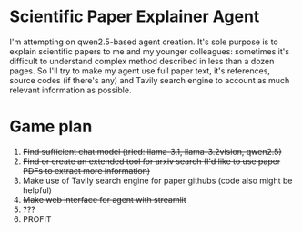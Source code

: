 # Scientific Paper Explainer Agent

I'm attempting on qwen2.5-based agent creation. It's sole purpose is to explain scientific papers to me and my 
younger colleagues: sometimes it's difficult to understand complex method described in less than a dozen pages. So I'll
try to make my agent use full paper text, it's references, source codes (if there's any) and Tavily search engine 
to account as much relevant information as possible.

# Game plan

1. ~~Find sufficient chat model (tried: llama-3.1, llama-3.2vision, qwen2.5)~~
2. ~~Find or create an extended tool for arxiv search (I'd like to use paper PDFs to extract more information)~~
3. Make use of Tavily search engine for paper githubs (code also might be helpful)
5. ~~Make web interface for agent with streamlit~~ 
6. ???
7. PROFIT